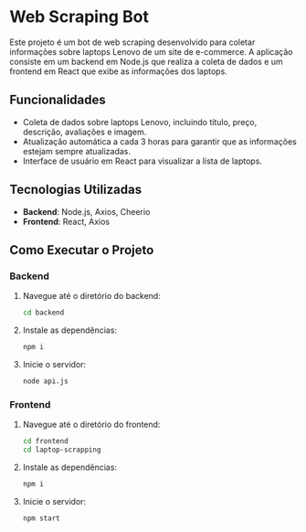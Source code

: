 # Web Scraping Bot

Este projeto é um bot de web scraping desenvolvido para coletar informações sobre laptops Lenovo de um site de e-commerce. 
A aplicação consiste em um backend em Node.js que realiza a coleta de dados e um frontend em React que exibe as informações dos laptops.

## Funcionalidades

- Coleta de dados sobre laptops Lenovo, incluindo título, preço, descrição, avaliações e imagem.
- Atualização automática a cada 3 horas para garantir que as informações estejam sempre atualizadas.
- Interface de usuário em React para visualizar a lista de laptops.

## Tecnologias Utilizadas

- **Backend**: Node.js, Axios, Cheerio
- **Frontend**: React, Axios

## Como Executar o Projeto

### Backend

1. Navegue até o diretório do backend:
   ```bash
   cd backend

2. Instale as dependências:
   ```bash
   npm i

1. Inicie o servidor:
   ```bash
   node api.js

### Frontend

1. Navegue até o diretório do frontend:
   ```bash
   cd frontend
   cd laptop-scrapping

2. Instale as dependências:
   ```bash
   npm i

1. Inicie o servidor:
   ```bash
   npm start
